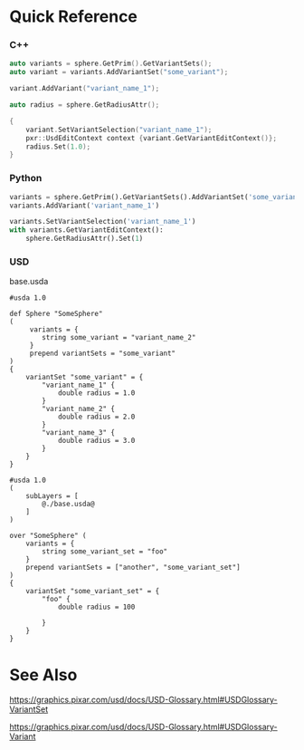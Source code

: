 # Quick Reference
### C++
```cpp
auto variants = sphere.GetPrim().GetVariantSets();
auto variant = variants.AddVariantSet("some_variant");

variant.AddVariant("variant_name_1");

auto radius = sphere.GetRadiusAttr();

{
    variant.SetVariantSelection("variant_name_1");
    pxr::UsdEditContext context {variant.GetVariantEditContext()};
    radius.Set(1.0);
}
```


### Python
```python
variants = sphere.GetPrim().GetVariantSets().AddVariantSet('some_variant_set')
variants.AddVariant('variant_name_1')

variants.SetVariantSelection('variant_name_1')
with variants.GetVariantEditContext():
    sphere.GetRadiusAttr().Set(1)
```


### USD
base.usda
```usda
#usda 1.0

def Sphere "SomeSphere"
(
     variants = {
        string some_variant = "variant_name_2"
     }
     prepend variantSets = "some_variant"
)
{
    variantSet "some_variant" = {
        "variant_name_1" {
            double radius = 1.0
        }
        "variant_name_2" {
            double radius = 2.0
        }
        "variant_name_3" {
            double radius = 3.0
        }
    }
}
```

```usda
#usda 1.0
(
    subLayers = [
        @./base.usda@
    ]
)

over "SomeSphere" (
    variants = {
        string some_variant_set = "foo"
    }
    prepend variantSets = ["another", "some_variant_set"]
)
{
    variantSet "some_variant_set" = {
        "foo" {
            double radius = 100

        }
    }
}
```

# See Also
https://graphics.pixar.com/usd/docs/USD-Glossary.html#USDGlossary-VariantSet

https://graphics.pixar.com/usd/docs/USD-Glossary.html#USDGlossary-Variant
